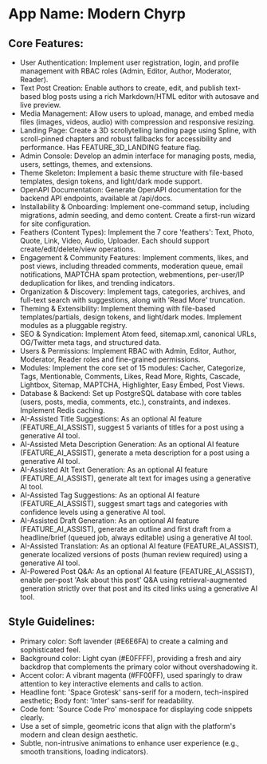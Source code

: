 # **App Name**: Modern Chyrp

## Core Features:

- User Authentication: Implement user registration, login, and profile management with RBAC roles (Admin, Editor, Author, Moderator, Reader).
- Text Post Creation: Enable authors to create, edit, and publish text-based blog posts using a rich Markdown/HTML editor with autosave and live preview.
- Media Management: Allow users to upload, manage, and embed media files (images, videos, audio) with compression and responsive resizing.
- Landing Page: Create a 3D scrollytelling landing page using Spline, with scroll-pinned chapters and robust fallbacks for accessibility and performance. Has FEATURE_3D_LANDING feature flag.
- Admin Console: Develop an admin interface for managing posts, media, users, settings, themes, and extensions.
- Theme Skeleton: Implement a basic theme structure with file-based templates, design tokens, and light/dark mode support.
- OpenAPI Documentation: Generate OpenAPI documentation for the backend API endpoints, available at /api/docs.
- Installability & Onboarding: Implement one-command setup, including migrations, admin seeding, and demo content. Create a first-run wizard for site configuration.
- Feathers (Content Types): Implement the 7 core 'feathers': Text, Photo, Quote, Link, Video, Audio, Uploader. Each should support create/edit/delete/view operations.
- Engagement & Community Features: Implement comments, likes, and post views, including threaded comments, moderation queue, email notifications, MAPTCHA spam protection, webmentions, per-user/IP deduplication for likes, and trending indicators.
- Organization & Discovery: Implement tags, categories, archives, and full-text search with suggestions, along with 'Read More' truncation.
- Theming & Extensibility: Implement theming with file-based templates/partials, design tokens, and light/dark modes. Implement modules as a pluggable registry.
- SEO & Syndication: Implement Atom feed, sitemap.xml, canonical URLs, OG/Twitter meta tags, and structured data.
- Users & Permissions: Implement RBAC with Admin, Editor, Author, Moderator, Reader roles and fine-grained permissions.
- Modules: Implement the core set of 15 modules: Cacher, Categorize, Tags, Mentionable, Comments, Likes, Read More, Rights, Cascade, Lightbox, Sitemap, MAPTCHA, Highlighter, Easy Embed, Post Views.
- Database & Backend: Set up PostgreSQL database with core tables (users, posts, media, comments, etc.), constraints, and indexes. Implement Redis caching.
- AI-Assisted Title Suggestions: As an optional AI feature (FEATURE_AI_ASSIST), suggest 5 variants of titles for a post using a generative AI tool.
- AI-Assisted Meta Description Generation: As an optional AI feature (FEATURE_AI_ASSIST), generate a meta description for a post using a generative AI tool.
- AI-Assisted Alt Text Generation: As an optional AI feature (FEATURE_AI_ASSIST), generate alt text for images using a generative AI tool.
- AI-Assisted Tag Suggestions: As an optional AI feature (FEATURE_AI_ASSIST), suggest smart tags and categories with confidence levels using a generative AI tool.
- AI-Assisted Draft Generation: As an optional AI feature (FEATURE_AI_ASSIST), generate an outline and first draft from a headline/brief (queued job, always editable) using a generative AI tool.
- AI-Assisted Translation: As an optional AI feature (FEATURE_AI_ASSIST), generate localized versions of posts (human review required) using a generative AI tool.
- AI-Powered Post Q&A: As an optional AI feature (FEATURE_AI_ASSIST), enable per-post 'Ask about this post' Q&A using retrieval-augmented generation strictly over that post and its cited links using a generative AI tool.

## Style Guidelines:

- Primary color: Soft lavender (#E6E6FA) to create a calming and sophisticated feel.
- Background color: Light cyan (#E0FFFF), providing a fresh and airy backdrop that complements the primary color without overshadowing it.
- Accent color: A vibrant magenta (#FF00FF), used sparingly to draw attention to key interactive elements and calls to action.
- Headline font: 'Space Grotesk' sans-serif for a modern, tech-inspired aesthetic; Body font: 'Inter' sans-serif for readability.
- Code font: 'Source Code Pro' monospace for displaying code snippets clearly.
- Use a set of simple, geometric icons that align with the platform's modern and clean design aesthetic.
- Subtle, non-intrusive animations to enhance user experience (e.g., smooth transitions, loading indicators).